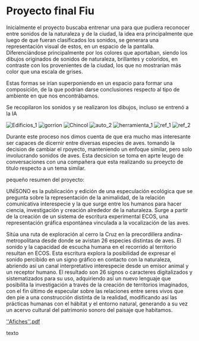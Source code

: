 # Proyecto final Fiu

Inicialmente el proyecto buscaba entrenar una para que pudiera reconocer entre sonidos de la naturaleza y de la ciudad, la idea era principalmente que luego de que fueran clasificados los sonidos, se generara una representación visual de estos, en un espacio de la pantalla. Diferenciándose principalmente por los colores que aportaban, siendo los dibujos originados de sonidos de naturaleza, brillantes y coloridos, en contraste con los provenientes de la ciudad, los que no mostrarían más color que una escala de grises.

Estas formas se irían superponiendo en un espacio para formar una composición, de la que podrían darse conclusiones respecto al tipo de ambiente en que nos encontrábamos.

Se recopilaron los sonidos y se realizaron los dibujos, incluso se entrenó a la IA

![Edificios_1](https://github.com/Toomanypanchos/audiv027-2023-2/assets/89993556/59517c98-e13e-4b59-a907-9ec845d4705a)
![gorrion](https://github.com/Toomanypanchos/audiv027-2023-2/assets/89993556/e066f248-02d1-472b-b322-65e0a3100704)
![Chincol](https://github.com/Toomanypanchos/audiv027-2023-2/assets/89993556/e3625aa6-b457-4cb9-a921-294504fab3f6)
![auto_2](https://github.com/Toomanypanchos/audiv027-2023-2/assets/89993556/2d68d700-cd44-4cbb-9935-1deff474d6e7)
![herramienta_1](https://github.com/Toomanypanchos/audiv027-2023-2/assets/89993556/a294d6f3-765d-4ed0-bf74-9d9ce4c31a7e)
![ref_1](https://github.com/Toomanypanchos/audiv027-2023-2/assets/89993556/4682fd31-e194-4acd-8141-7536fee08b97)
![ref_2](https://github.com/Toomanypanchos/audiv027-2023-2/assets/89993556/8d83e5b8-bf03-458a-adf6-a7865002a908)

Durante este proceso nos dimos cuenta de que era mucho mas interesante ser capaces de dicernir entre diversas especies de aves. tomando la decision de cambiar el rpoyecto, manteniendo un enfoque similar, pero solo involucrando sonidos de aves.
Esta decsicion se toma en aprte leugo de conversaciones con una compañera que esta realizando su proeycto de titulo respecto a un tema similar.

pequeño resumen del proyecto:

UNÍSONO es la publicación y edición de una especulación ecológica que se pregunta sobre la representación de la animalidad, de la relación comunicativa interespecie y la que surge entre los humanos para hacer ciencia, investigación y creación alrededor de la naturaleza. Surge a partir de la creación de un sistema de escritura experimental ECOS, una representación gráfica espontánea vinculada a la vocalización de las aves. 

Sitúa una ruta de exploración al cerro la Cruz en la precordillera andina-metropolitana desde donde se avistan 26 especies distintas de aves. El sonido y la capacidad de escucha humana en el recorrido al territorio resultan en ECOS. Esta escritura explora la posibilidad de expresar el sonido percibido en un signo gráfico en contacto con la naturaleza, abriendo así un canal interpretativo interespecie desde un emisor animal y un receptor humano. El resultado son 26 signos o caracteres digitalizados y sistematizados para su uso, adquiriendo así un nuevo lenguaje que posibilita la investigación a través de la creación de territorios imaginados, con el fin último de especular sobre las relaciones entre seres vivos que den pie a una construcción distinta de la realidad, modificando así las prácticas humanas con el hábitat y el entorno natural, generando a su vez un acervo cultural del patrimonio sonoro del paisaje que habitamos. 

[''Afiches''.pdf](https://github.com/Toomanypanchos/audiv027-2023-2/files/13454963/Afiches.pdf)



texto
